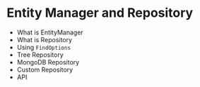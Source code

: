 # Entity Manager and Repository

* What is EntityManager
* What is Repository
* Using `FindOptions`
* Tree Repository
* MongoDB Repository
* Custom Repository
* API